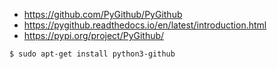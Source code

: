 

* https://github.com/PyGithub/PyGithub
* https://pygithub.readthedocs.io/en/latest/introduction.html
* https://pypi.org/project/PyGithub/


``` sh
$ sudo apt-get install python3-github
```
